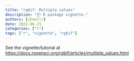 ```yaml
---
title: "rgbif: Multiple values"
description: "📦 R package vignette."
authors: [jhnwllr]
date: 2022-06-21
categories: ["r"]
tags: ["r", "vignette", "rgbif"]
---
```


See the vignette/tutorial at <https://docs.ropensci.org/rgbif/articles/multiple_values.html>

